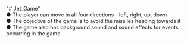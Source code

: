 "# Jet_Game"  
● The player can move in all four directions - left, right, up, down   
● The objective of the game is to avoid the missiles heading towards it    
● The game also has background sound and sound effects for events occurring in the game   
